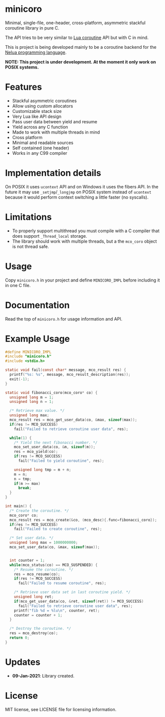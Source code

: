 # minicoro

Minimal, single-file, one-header, cross-platform, asymmetric stackful coroutine library in pure C.

The API tries to be very similar to [Lua coroutine](https://www.lua.org/manual/5.4/manual.html#6.2)
API but with C in mind.

This is project is being developed mainly to be a coroutine backend
for the [Nelua programming language](https://github.com/edubart/nelua-lang).

**NOTE: This project is under development. At the moment it only work on POSIX systems.**

# Features

* Stackful asymmetric coroutines
* Allow using custom allocators
* Customizable stack size
* Very Lua like API design
* Pass user data between yield and resume
* Yield across any C function
* Made to work with multiple threads in mind
* Cross platform
* Minimal and readable sources
* Self contained (one header)
* Works in any C99 compiler

# Implementation details

On POSIX it uses `ucontext` API and on Windows it uses the fibers API.
In the future it may use `_setjmp`/`_longjmp` on POSIX system instead of `ucontext`
because it would perform context switching a little faster (no syscalls).

# Limitations

* To properly support multithread you must compile with a C compiler that does support
`_Thread_local` storage.
* The library should work with multiple threads, but a the `mco_coro` object is not thread safe.

# Usage

Copy `minicoro.h` in your project and define `MINICORO_IMPL` before including it in one C file.

# Documentation

Read the top of `minicoro.h` for usage information and API.

# Example Usage

```c
#define MINICORO_IMPL
#include "minicoro.h"
#include <stdio.h>

static void fail(const char* message, mco_result res) {
  printf("%s: %s", message, mco_result_description(res));
  exit(-1);
}

static void fibonacci_coro(mco_coro* co) {
  unsigned long m = 1;
  unsigned long n = 1;

  /* Retrieve max value. */
  unsigned long max;
  mco_result res = mco_get_user_data(co, &max, sizeof(max));
  if(res != MCO_SUCCESS)
    fail("Failed to retrieve coroutine user data", res);

  while(1) {
    /* Yield the next fibonacci number. */
    mco_set_user_data(co, &m, sizeof(m));
    res = mco_yield(co);
    if(res != MCO_SUCCESS)
      fail("Failed to yield coroutine", res);

    unsigned long tmp = m + n;
    m = n;
    n = tmp;
    if(m >= max)
      break;
  }
}

int main() {
  /* Create the coroutine. */
  mco_coro* co;
  mco_result res = mco_create(&co, (mco_desc){.func=fibonacci_coro});
  if(res != MCO_SUCCESS)
    fail("Failed to create coroutine", res);

  /* Set user data. */
  unsigned long max = 1000000000;
  mco_set_user_data(co, &max, sizeof(max));


  int counter = 1;
  while(mco_status(co) == MCO_SUSPENDED) {
    /* Resume the coroutine. */
    res = mco_resume(co);
    if(res != MCO_SUCCESS)
      fail("Failed to resume coroutine", res);

    /* Retrieve user data set in last coroutine yield. */
    unsigned long ret;
    if(mco_get_user_data(co, &ret, sizeof(ret)) != MCO_SUCCESS)
      fail("Failed to retrieve coroutine user data", res);
    printf("fib %d = %lu\n", counter, ret);
    counter = counter + 1;
  }

  /* Destroy the coroutine. */
  res = mco_destroy(co);
  return 0;
}
```

# Updates

- **09-Jan-2021**: Library created.

# License

MIT license, see LICENSE file for licensing information.
